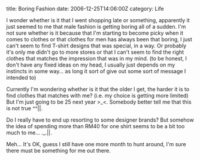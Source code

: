 title: Boring Fashion
date: 2006-12-25T14:06:00Z
category: Life

I wonder whether is it that I went shopping late or something, apparently it just seemed to me that male fashion is getting boring all of a sudden. I'm not sure whether is it because that I'm starting to become picky when it comes to clothes or that clothes for men has always been that boring, I just can't seem to find T-shirt designs that was special, in a way. Or probably it's only me didn't go to more stores or that I can't seem to find the right clothes that matches the impression that was in my mind. (to be honest, I don't have any fixed ideas on my head, I usually just depends on my instincts in some way… as long it sort of give out some sort of message I intended to)

Currently I'm wondering whether is it that the older I get, the harder it is to find clothes that matches with me? (i.e. my choice is getting more limited) But I'm just going to be 25 next year >\_<. Somebody better tell me that this is not true ^^||.

Do I really have to end up resorting to some designer brands? But somehow the idea of spending more than RM40 for one shirt seems to be a bit too much to me… .\_.||.

Meh… It's OK, guess I still have one more month to hunt around, I'm sure there must be something for me out there.

